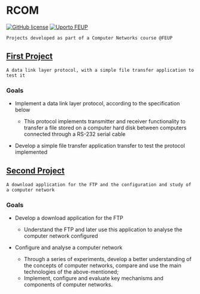 # RCOM
[![GitHub license](https://img.shields.io/github/license/microsoft/ML-For-Beginners.svg)](LICENSE)
[![Uporto FEUP](https://img.shields.io/badge/UPorto-FEUP-brown)](FEUP)

`Projects developed as part of a Computer Networks course @FEUP`

## [First Project](Trabalho1/README.md)

`A data link layer protocol, with a simple file transfer application to test it`

### Goals

* Implement a data link layer protocol, according to the specification below
    - This protocol implements transmitter and receiver functionality to transfer a file stored on a computer hard disk between computers connected through a RS-232 serial cable 
    
* Develop a simple file transfer application transfer to test the protocol implemented


## [Second Project](Trabalho2/README.md)

`A download application for the FTP and the configuration and study of a computer network`

### Goals

* Develop a download application for the FTP
    - Understand the FTP and later use this application to analyse the computer network configured
    
* Configure and analyse a computer network
    - Through a series of experiments, develop a better understanding of the concepts of computer networks, compare and use the main technologies of the above-mentioned;
    - Implement, configure and evaluate key mechanisms and components of computer networks.

